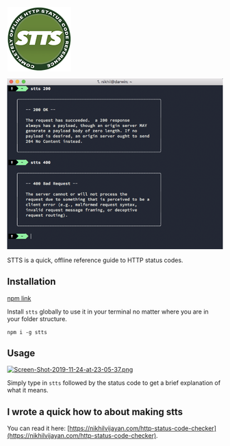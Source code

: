 ![Status Code Reference Tool](./logo.png)

![Status Code Reference Tool](./featured_image.png)

STTS is a quick, offline reference guide to HTTP status codes.

## Installation

[npm link](https://www.npmjs.com/package/stts)

Install `stts` globally to use it in your terminal no matter where you are in your folder structure.

```
npm i -g stts
```

## Usage

[![Screen-Shot-2019-11-24-at-23-05-37.png](https://i.postimg.cc/R0S2QW4y/Screen-Shot-2019-11-24-at-23-05-37.png)](https://postimg.cc/HrNSTsJ9)

Simply type in `stts` followed by the status code to get a brief explanation of what it means.

## I wrote a quick how to about making stts

You can read it here: [https://nikhilvijayan.com/http-status-code-checker](https://nikhilvijayan.com/http-status-code-checker).
